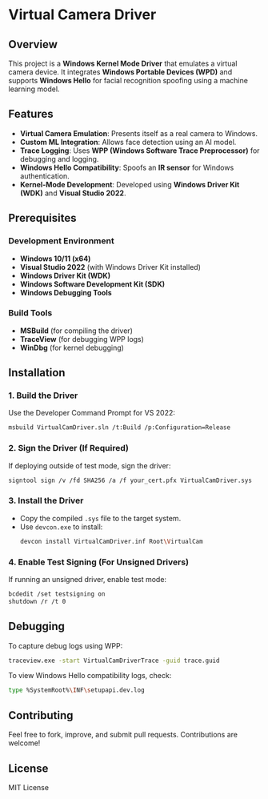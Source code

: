 # Virtual Camera Driver

## Overview

This project is a **Windows Kernel Mode Driver** that emulates a virtual camera device. It integrates **Windows Portable Devices (WPD)** and supports **Windows Hello** for facial recognition spoofing using a machine learning model.

## Features

- **Virtual Camera Emulation**: Presents itself as a real camera to Windows.
- **Custom ML Integration**: Allows face detection using an AI model.
- **Trace Logging**: Uses **WPP (Windows Software Trace Preprocessor)** for debugging and logging.
- **Windows Hello Compatibility**: Spoofs an **IR sensor** for Windows authentication.
- **Kernel-Mode Development**: Developed using **Windows Driver Kit (WDK)** and **Visual Studio 2022**.

## Prerequisites

### **Development Environment**

- **Windows 10/11 (x64)**
- **Visual Studio 2022** (with Windows Driver Kit installed)
- **Windows Driver Kit (WDK)**
- **Windows Software Development Kit (SDK)**
- **Windows Debugging Tools**

### **Build Tools**

- **MSBuild** (for compiling the driver)
- **TraceView** (for debugging WPP logs)
- **WinDbg** (for kernel debugging)

## Installation

### **1. Build the Driver**

Use the Developer Command Prompt for VS 2022:

```sh
msbuild VirtualCamDriver.sln /t:Build /p:Configuration=Release
```

### **2. Sign the Driver (If Required)**

If deploying outside of test mode, sign the driver:

```sh
signtool sign /v /fd SHA256 /a /f your_cert.pfx VirtualCamDriver.sys
```

### **3. Install the Driver**

- Copy the compiled `.sys` file to the target system.
- Use `devcon.exe` to install:
  ```sh
  devcon install VirtualCamDriver.inf Root\VirtualCam
  ```

### **4. Enable Test Signing (For Unsigned Drivers)**

If running an unsigned driver, enable test mode:

```sh
bcdedit /set testsigning on
shutdown /r /t 0
```

## Debugging

To capture debug logs using WPP:

```sh
traceview.exe -start VirtualCamDriverTrace -guid trace.guid
```

To view Windows Hello compatibility logs, check:

```sh
type %SystemRoot%\INF\setupapi.dev.log
```

## Contributing

Feel free to fork, improve, and submit pull requests. Contributions are welcome!

## License

MIT License
